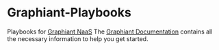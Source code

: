 # Graphiant-Playbooks
Playbooks for [Graphiant NaaS](https://www.graphiant.com)
The [Graphiant Documentation](https://docs.graphiant.com/) contains all the necessary information to help you get started.

